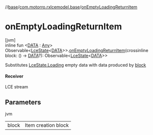 //[base](../../index.md)/[com.motorro.rxlcemodel.base](index.md)/[onEmptyLoadingReturnItem](on-empty-loading-return-item.md)

# onEmptyLoadingReturnItem

[jvm]\
inline fun &lt;[DATA](on-empty-loading-return-item.md) : [Any](https://kotlinlang.org/api/latest/jvm/stdlib/kotlin/-any/index.html)&gt; Observable&lt;[LceState](-lce-state/index.md)&lt;[DATA](on-empty-loading-return-item.md)&gt;&gt;.[onEmptyLoadingReturnItem](on-empty-loading-return-item.md)(crossinline block: () -&gt; [DATA](on-empty-loading-return-item.md)?): Observable&lt;[LceState](-lce-state/index.md)&lt;[DATA](on-empty-loading-return-item.md)&gt;&gt;

Substitutes [LceState.Loading](-lce-state/-loading/index.md) empty data with data produced by [block](on-empty-loading-return-item.md)

#### Receiver

LCE stream

## Parameters

jvm

| | |
|---|---|
| block | Item creation block |

